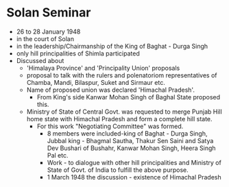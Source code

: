 # Solan Seminar
* 26 to 28 January 1948 
* in the court of Solan
* in the leadership/Chairmanship of the King of Baghat - Durga Singh
* only hill principalities of Shimla participated
* Discussed about
    * 'Himalaya Province' and 'Principality Union' proposals
    * proposal to talk with the rulers and polenatoriom representatives of Chamba, Mandi, Bilaspur, Suket and Sirmaur etc.
    * Name of proposed union was declared 'Himachal Pradesh'.
        * From King's side Kanwar Mohan Singh of Baghal State proposed this.
    * Ministry of State of Central Govt. was requested to merge Punjab Hill home state with Himachal Pradesh and form a complete hill state.
        * For this work "Negotiating Committee" was formed.
            * 8 members were included-king of Baghat - Durga Singh, Jubbal king - Bhagmal Sautha, Thakur Sen Saini and Satya Dev Bushari of Bushahr, Kanwar Mohan Singh, Heera Singh Pal etc.
            * Work - to dialogue with other hill principalities and Ministry of State of Govt. of India to fulfill the above purpose.
            * 1 March 1948 the discussion - existence of Himachal Pradesh